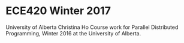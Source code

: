 # ECE420 Winter 2017 
University of Alberta
Christina Ho
Course work for Parallel Distributed Programming, Winter 2016 at the University of Alberta.
